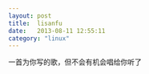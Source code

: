 ```yaml
---
layout: post
title:  lisanfu
date:   2013-08-11 12:55:11
category: "linux"
---
```


一首为你写的歌，但不会有机会唱给你听了
